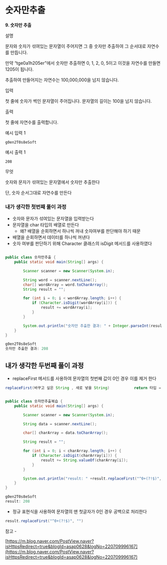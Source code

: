 # 숫자만추출

**9. 숫자만 추출**

설명

문자와 숫자가 섞여있는 문자열이 주어지면 그 중 숫자만 추출하여 그 순서대로 자연수를 만듭니다.

만약 “tge0a1h205er”에서 숫자만 추출하면 0, 1, 2, 0, 5이고 이것을 자연수를 만들면 1205이 됩니다.

추출하여 만들어지는 자연수는 100,000,000을 넘지 않습니다.

입력

첫 줄에 숫자가 썩인 문자열이 주어집니다. 문자열의 길이는 100을 넘지 않습니다.

출력

첫 줄에 자연수를 출력합니다.

예시 입력 1

```
g0en2T0s8eSoft

```

예시 출력 1

```
208
```

무엇

숫자와 문자가 섞여있는 문자열에서 숫자만 추출한다

단, 숫자 순서그대로 자연수를 만든다

### 내가 생각한 첫번째 풀이 과정

- 숫자와 문자가 섞여있는 문자열을 입력받는다
- 문자열을 char 타입의 배열로 만든다
    - 왜? 배열을 순회하면서 하나씩 꺼내 숫자여부를 판단해야 하기 때문
- 배열을 순회하면서 데이터를 하나씩 꺼낸다
- 숫자 여부를 판단하기 위해 Character 클래스의 isDigit 메서드를 사용하였다

```java

public class 숫자만추출 {
    public static void main(String[] args) {

        Scanner scanner = new Scanner(System.in);

        String word = scanner.nextLine();
        char[] wordArray = word.toCharArray();
        String result = "";

        for (int i = 0; i < wordArray.length; i++) {
            if (Character.isDigit(wordArray[i])) {
                result += wordArray[i];
            }
        }

        System.out.println("숫자만 추출한 결과: " + Integer.parseInt(result));
    }
}
```

```java
g0en2T0s8eSoft
숫자만 추출한 결과: 208
```

## 내가 생각한 두번째 풀이 과정

- replaceFirst 메서드를 사용하여 문자열의 첫번째 값이 0인 경우 이를 제거 한다

```java
replaceFirst(바꾸고 싶은 String , 새로 넣을 String)           return 타입 = String
```

```java

public class 숫자만추출복습 {
    public static void main(String[] args) {

        Scanner scanner = new Scanner(System.in);

        String data = scanner.nextLine();

        char[] charArray = data.toCharArray();

        String result = "";

        for (int i = 0; i < charArray.length; i++) {
            if (Character.isDigit(charArray[i])) {
                result += String.valueOf(charArray[i]);
            }
        }

        System.out.println("result: " +result.replaceFirst("^0+(?!$)", ""));
    }
}
```

```java
g0en2T0s8eSoft
result: 208
```

- 정규 표현식을 사용하여 문자열의 맨 첫글자가 0인 경우 공백으로 처리한다

```java
result.replaceFirst("^0+(?!$)", "")
```

참고 - 

[https://m.blog.naver.com/PostView.naver?isHttpsRedirect=true&blogId=asap0628&logNo=220709996167](https://m.blog.naver.com/PostView.naver?isHttpsRedirect=true&blogId=asap0628&logNo=220709996167)